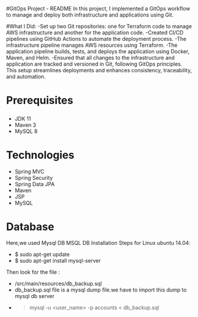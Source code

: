 #GitOps Project - README
In this project, I implemented a GitOps workflow to manage and deploy both infrastructure and applications using Git.

#What I Did:
-Set up two Git repositories: one for Terraform code to manage AWS infrastructure and another for the application code.
-Created CI/CD pipelines using GitHub Actions to automate the deployment process.
   -The infrastructure pipeline manages AWS resources using Terraform.
   -The application pipeline builds, tests, and deploys the application using Docker, Maven, and Helm.
-Ensured that all changes to the infrastructure and application are tracked and versioned in Git, following GitOps principles.
This setup streamlines deployments and enhances consistency, traceability, and automation.
# Prerequisites
#####
- JDK 11
- Maven 3
- MySQL 8 

# Technologies 
- Spring MVC
- Spring Security
- Spring Data JPA
- Maven
- JSP
- MySQL
# Database
Here,we used Mysql DB 
MSQL DB Installation Steps for Linux ubuntu 14.04:
- $ sudo apt-get update
- $ sudo apt-get install mysql-server

Then look for the file :
- /src/main/resources/db_backup.sql
- db_backup.sql file is a mysql dump file.we have to import this dump to mysql db server
- > mysql -u <user_name> -p accounts < db_backup.sql
